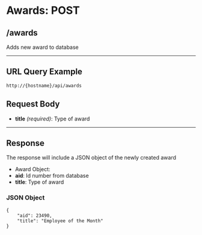 # Awards: POST

## /awards

Adds new award to database

---

## URL Query Example

```
http://{hostname}/api/awards
```

## Request Body

- **title** *(required)*: Type of award

---

## Response

The response will include a JSON object of the newly created award

- Award Object:
 - **aid**: Id number from database
 - **title**: Type of award

### JSON Object

```
{
	"aid": 23490,
    "title": "Employee of the Month"
}
```
